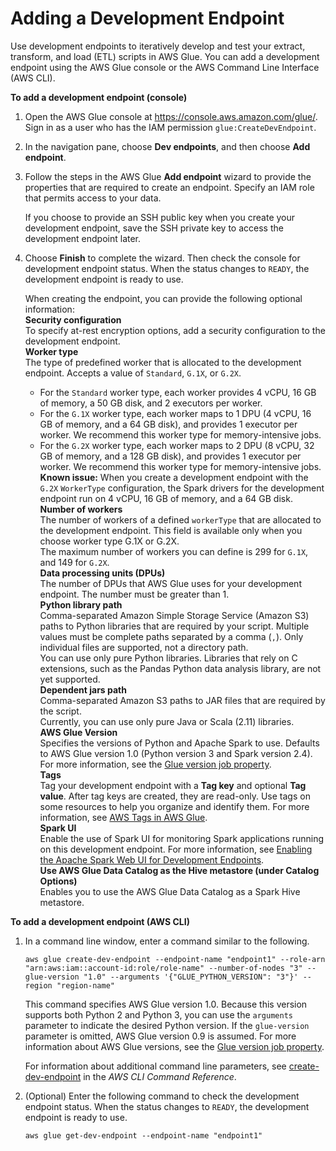 # Adding a Development Endpoint<a name="add-dev-endpoint"></a>

Use development endpoints to iteratively develop and test your extract, transform, and load \(ETL\) scripts in AWS Glue\. You can add a development endpoint using the AWS Glue console or the AWS Command Line Interface \(AWS CLI\)\.

**To add a development endpoint \(console\)**

1. Open the AWS Glue console at [https://console\.aws\.amazon\.com/glue/](https://console.aws.amazon.com/glue/)\. Sign in as a user who has the IAM permission `glue:CreateDevEndpoint`\.

1. In the navigation pane, choose **Dev endpoints**, and then choose **Add endpoint**\.

1. Follow the steps in the AWS Glue **Add endpoint** wizard to provide the properties that are required to create an endpoint\. Specify an IAM role that permits access to your data\. 

   If you choose to provide an SSH public key when you create your development endpoint, save the SSH private key to access the development endpoint later\.

1. Choose **Finish** to complete the wizard\. Then check the console for development endpoint status\. When the status changes to `READY`, the development endpoint is ready to use\.

   When creating the endpoint, you can provide the following optional information:  
**Security configuration**  
To specify at\-rest encryption options, add a security configuration to the development endpoint\.   
**Worker type**  
The type of predefined worker that is allocated to the development endpoint\. Accepts a value of `Standard`, `G.1X`, or `G.2X`\.  
   + For the `Standard` worker type, each worker provides 4 vCPU, 16 GB of memory, a 50 GB disk, and 2 executors per worker\.
   + For the `G.1X` worker type, each worker maps to 1 DPU \(4 vCPU, 16 GB of memory, and a 64 GB disk\), and provides 1 executor per worker\. We recommend this worker type for memory\-intensive jobs\.
   + For the `G.2X` worker type, each worker maps to 2 DPU \(8 vCPU, 32 GB of memory, and a 128 GB disk\), and provides 1 executor per worker\. We recommend this worker type for memory\-intensive jobs\.
**Known issue:** When you create a development endpoint with the `G.2X` `WorkerType` configuration, the Spark drivers for the development endpoint run on 4 vCPU, 16 GB of memory, and a 64 GB disk\.   
**Number of workers**  
The number of workers of a defined `workerType` that are allocated to the development endpoint\. This field is available only when you choose worker type G\.1X or G\.2X\.  
The maximum number of workers you can define is 299 for `G.1X`, and 149 for `G.2X`\.   
**Data processing units \(DPUs\)**  
The number of DPUs that AWS Glue uses for your development endpoint\. The number must be greater than 1\.  
**Python library path**  
Comma\-separated Amazon Simple Storage Service \(Amazon S3\) paths to Python libraries that are required by your script\. Multiple values must be complete paths separated by a comma \(`,`\)\. Only individual files are supported, not a directory path\.  
You can use only pure Python libraries\. Libraries that rely on C extensions, such as the Pandas Python data analysis library, are not yet supported\.  
**Dependent jars path**  
Comma\-separated Amazon S3 paths to JAR files that are required by the script\.  
Currently, you can use only pure Java or Scala \(2\.11\) libraries\.  
**AWS Glue Version**  
Specifies the versions of Python and Apache Spark to use\. Defaults to AWS Glue version 1\.0 \(Python version 3 and Spark version 2\.4\)\. For more information, see the [Glue version job property](add-job.md#glue-version-table)\.  
**Tags**  
Tag your development endpoint with a **Tag key** and optional **Tag value**\. After tag keys are created, they are read\-only\. Use tags on some resources to help you organize and identify them\. For more information, see [AWS Tags in AWS Glue](monitor-tags.md)\.   
**Spark UI**  
Enable the use of Spark UI for monitoring Spark applications running on this development endpoint\. For more information, see [Enabling the Apache Spark Web UI for Development Endpoints](monitor-spark-ui-dev-endpoints.md)\.   
**Use AWS Glue Data Catalog as the Hive metastore \(under Catalog Options\)**  
Enables you to use the AWS Glue Data Catalog as a Spark Hive metastore\.

**To add a development endpoint \(AWS CLI\)**

1. In a command line window, enter a command similar to the following\.

   ```
   aws glue create-dev-endpoint --endpoint-name "endpoint1" --role-arn "arn:aws:iam::account-id:role/role-name" --number-of-nodes "3" --glue-version "1.0" --arguments '{"GLUE_PYTHON_VERSION": "3"}' --region "region-name"
   ```

   This command specifies AWS Glue version 1\.0\. Because this version supports both Python 2 and Python 3, you can use the `arguments` parameter to indicate the desired Python version\. If the `glue-version` parameter is omitted, AWS Glue version 0\.9 is assumed\. For more information about AWS Glue versions, see the [Glue version job property](add-job.md#glue-version-table)\.

   For information about additional command line parameters, see [create\-dev\-endpoint](https://docs.aws.amazon.com/cli/latest/reference/glue/create-dev-endpoint.html) in the *AWS CLI Command Reference*\.

1. \(Optional\) Enter the following command to check the development endpoint status\. When the status changes to `READY`, the development endpoint is ready to use\.

   ```
   aws glue get-dev-endpoint --endpoint-name "endpoint1"
   ```